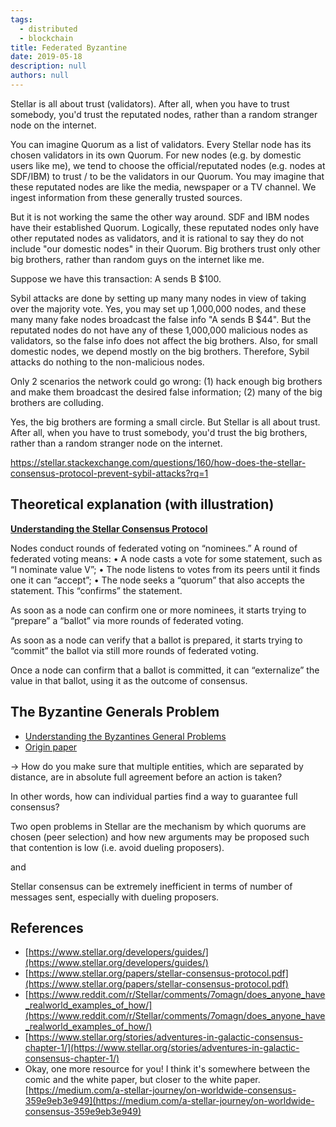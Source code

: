 ```yaml
---
tags: 
  - distributed
  - blockchain
title: Federated Byzantine
date: 2019-05-18
description: null
authors: null
---
```


Stellar is all about trust (validators). After all, when you have to trust somebody, you'd trust the reputated nodes, rather than a random stranger node on the internet.

You can imagine Quorum as a list of validators. Every Stellar node has its chosen validators in its own Quorum. For new nodes (e.g. by domestic users like me), we tend to choose the official/reputated nodes (e.g. nodes at SDF/IBM) to trust / to be the validators in our Quorum. You may imagine that these reputated nodes are like the media, newspaper or a TV channel. We ingest information from these generally trusted sources.

But it is not working the same the other way around. SDF and IBM nodes have their established Quorum. Logically, these reputated nodes only have other reputated nodes as validators, and it is rational to say they do not include "our domestic nodes" in their Quorum. Big brothers trust only other big brothers, rather than random guys on the internet like me.

Suppose we have this transaction: A sends B $100.

Sybil attacks are done by setting up many many nodes in view of taking over the majority vote. Yes, you may set up 1,000,000 nodes, and these many many fake nodes broadcast the false info "A sends B $44". But the reputated nodes do not have any of these 1,000,000 malicious nodes as validators, so the false info does not affect the big brothers. Also, for small domestic nodes, we depend mostly on the big brothers. Therefore, Sybil attacks do nothing to the non-malicious nodes.

Only 2 scenarios the network could go wrong: (1) hack enough big brothers and make them broadcast the desired false information; (2) many of the big brothers are colluding.

Yes, the big brothers are forming a small circle. But Stellar is all about trust. After all, when you have to trust somebody, you'd trust the big brothers, rather than a random stranger node on the internet.

https://stellar.stackexchange.com/questions/160/how-does-the-stellar-consensus-protocol-prevent-sybil-attacks?rq=1

## Theoretical explanation (with illustration)
**[Understanding the Stellar Consensus Protocol](https://medium.com/interstellar/understanding-the-stellar-consensus-protocol-423409aad32e)**

Nodes conduct rounds of federated voting on “nominees.” A round of federated voting means:
• A node casts a vote for some statement, such as “I nominate value V”;
• The node listens to votes from its peers until it finds one it can “accept”;
• The node seeks a “quorum” that also accepts the statement. This “confirms” the statement.

As soon as a node can confirm one or more nominees, it starts trying to “prepare” a “ballot” via more rounds of federated voting.

As soon as a node can verify that a ballot is prepared, it starts trying to “commit” the ballot via still more rounds of federated voting.

Once a node can confirm that a ballot is committed, it can “externalize” the value in that ballot, using it as the outcome of consensus.

## The Byzantine Generals Problem
* [Understanding the Byzantines General Problems](https://medium.com/coinmonks/a-note-from-anthony-if-you-havent-already-please-read-the-article-gaining-clarity-on-key-787989107969)
* [Origin paper](https://people.eecs.berkeley.edu/~luca/cs174/byzantine.pdf)

→ How do you make sure that multiple entities, which are separated by distance, are in absolute full agreement before an action is taken?

In other words, how can individual parties find a way to guarantee full consensus?

Two open problems in Stellar are the mechanism by which quorums are chosen (peer selection) and how new arguments may be proposed such that contention is low (i.e. avoid dueling proposers).

and

Stellar consensus can be extremely inefficient in terms of number of messages sent, especially with dueling proposers.

## References
* [https://www.stellar.org/developers/guides/](https://www.stellar.org/developers/guides/)
* [https://www.stellar.org/papers/stellar-consensus-protocol.pdf](https://www.stellar.org/papers/stellar-consensus-protocol.pdf)
* [https://www.reddit.com/r/Stellar/comments/7omagn/does_anyone_have_realworld_examples_of_how/](https://www.reddit.com/r/Stellar/comments/7omagn/does_anyone_have_realworld_examples_of_how/)
* [https://www.stellar.org/stories/adventures-in-galactic-consensus-chapter-1/](https://www.stellar.org/stories/adventures-in-galactic-consensus-chapter-1/)
* Okay, one more resource for you! I think it's somewhere between the comic and the white paper, but closer to the white paper. [https://medium.com/a-stellar-journey/on-worldwide-consensus-359e9eb3e949](https://medium.com/a-stellar-journey/on-worldwide-consensus-359e9eb3e949)